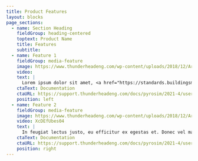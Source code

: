 ```yaml
---
title: Product Features
layout: blocks
page_sections:
  - name: Section Heading
    fieldGroup: heading-centered
    toptext: Product Name
    title: Features
    subtitle: 
  - name: Feature 1
    fieldGroup: media-feature
    image: https://www.thunderheadeng.com/wp-content/uploads/2018/12/ArtCenterFBX.png
    video: 
    text: |
      Lorem ipsum dolor sit amet, <a href="https://standards.buildingsmart.org/">IFC files</a> consectetur adipiscing elit. Nullam quis urna non enim elementum mollis id et libero. Nulla ante metus, laoreet eu ligula quis, sagittis maximus ante. Praesent pretium velit quis quam porta, sit amet imperdiet felis sodales. Phasellus in congue libero. Sed faucibus, nisi finibus euismod iaculis, lorem orci ultricies velit, non euismod tortor justo vel turpis. Curabitur ac magna mattis, blandit est sit amet, ornare nisi.
    ctaText: Documentation
    ctaURL: https://support.thunderheadeng.com/docs/pyrosim/2021-4/user-manual/#_importing_cad_files
    position: left
  - name: Feature 2
    fieldGroup: media-feature
    image: https://www.thunderheadeng.com/wp-content/uploads/2018/12/ArtCenterFBX.png
    video: XcDEfUbes04
    text: |
      In feugiat lectus justo, eu efficitur ex egestas et. Donec vel malesuada massa, a viverra augue. Pellentesque et consectetur eros. Nam lacinia, neque vitae ultrices pulvinar, lectus ipsum congue nisl, quis consequat massa enim vitae urna. Donec sit amet sapien mattis tellus pellentesque porttitor vel a mauris. Proin a nisl sed erat porta bibendum eu sed massa. Aliquam aliquet pellentesque lectus vel blandit. Vestibulum sed purus leo. Nullam arcu metus, sollicitudin ut justo quis, luctus convallis massa.
    ctaText: Documentation
    ctaURL: https://support.thunderheadeng.com/docs/pyrosim/2021-4/user-manual/#_importing_cad_files
    position: right
---
```

